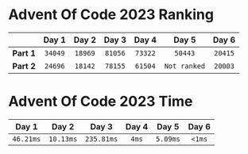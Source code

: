 # Advent Of Code 2023 Ranking

|  | Day 1 | Day 2 | Day 3 | Day 4 | Day 5 | Day 6 |
| :-----: | :-----: | :-----: | :-----: | :-----: | :-----: | :-----: |
|**Part 1**| `34049` | `18969` | `81056` | `73322` | `50443` | `20415` |
|**Part 2**| `24696` | `18142` | `78155` | `61504` | `Not ranked` | `20003` |

# Advent Of Code 2023 Time

| Day 1 | Day 2 | Day 3 | Day 4 | Day 5 | Day 6 |
| :-----: | :-----: | :-----: | :-----: | :-----: | :-----: |
| `46.21ms` | `10.13ms` | `235.81ms` | `4ms` | `5.09ms` | `<1ms` |